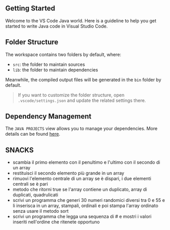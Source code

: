 ## Getting Started

Welcome to the VS Code Java world. Here is a guideline to help you get started to write Java code in Visual Studio Code.

## Folder Structure

The workspace contains two folders by default, where:

- `src`: the folder to maintain sources
- `lib`: the folder to maintain dependencies

Meanwhile, the compiled output files will be generated in the `bin` folder by default.

> If you want to customize the folder structure, open `.vscode/settings.json` and update the related settings there.

## Dependency Management

The `JAVA PROJECTS` view allows you to manage your dependencies. More details can be found [here](https://github.com/microsoft/vscode-java-dependency#manage-dependencies).

## SNACKS

- scambia il primo elemento con il penultimo e l'ultimo con il secondo di un array
- restituisci il secondo elemento più grande in un array
- rimuovi l'elemento centrale di un array se è dispari, i due elementi centrali se è pari
- metodo che ritorni true se l'array contiene un duplicato, array di duplicati, quadrulicati
- scrivi un programma che generi 30 numeri randomici diversi tra 0 e 55 e li inserisca in un array, stampali, ordinali e poi stampa l'array ordinato senza usare il metodo sort
- scrivi un programma che legga una sequenza di # e mostri i valori inseriti nell'ordine che ritenete opportuno